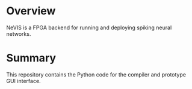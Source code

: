 # Overview

NeVIS is a FPGA backend for running and deploying spiking neural networks.

# Summary

This repository contains the Python code for the compiler and prototype GUI interface.